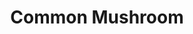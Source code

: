 ---
templateKey: blog-post
featuredpost: false
featuredimage: /assets/Common_Mushroom.png
title: Common Mushroom
description: Forage
testfield: 808
---